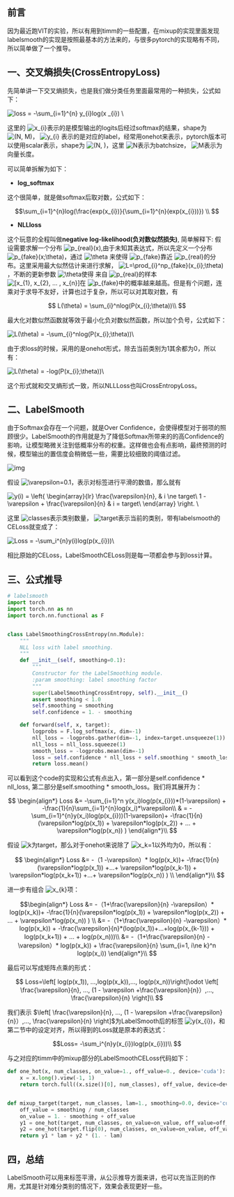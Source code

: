 ## 前言

因为最近跑VIT的实验，所以有用到timm的一些配置，在mixup的实现里面发现labelsmooth的实现是按照最基本的方法来的，与很多pytorch的实现略有不同，所以简单做了一个推导。

## 一、交叉熵损失(CrossEntropyLoss)

先简单讲一下交叉熵损失，也是我们做分类任务里面最常用的一种损失，公式如下：

![loss = -\sum_{i=1}^{n} y_{i}log(x _{i}) \\](https://www.zhihu.com/equation?tex=loss%20%3D%20-%5Csum_%7Bi%3D1%7D%5E%7Bn%7D%20y_%7Bi%7Dlog(x%20_%7Bi%7D)%20%5C%5C)

这里的 ![x_{i}](https://www.zhihu.com/equation?tex=x_%7Bi%7D)表示的是模型输出的logits后经过softmax的结果，shape为 ![(N, M)](https://www.zhihu.com/equation?tex=(N%2C%20M))， ![y_{i}](https://www.zhihu.com/equation?tex=y_%7Bi%7D) 表示的是对应的label，经常用onehot来表示，pytorch版本可以使用scalar表示，shape为 ![(N, )](https://www.zhihu.com/equation?tex=(N%2C%20))，这里 ![N](https://www.zhihu.com/equation?tex=N)表示为batchsize， ![M](https://www.zhihu.com/equation?tex=M)表示为向量长度。

可以简单拆解为如下：

- **log_softmax**

这个很简单，就是做softmax后取对数，公式如下：

$$\sum_{i=1}^{n}log(\frac{exp(x_{i})}{\sum_{i=1}^{n}(exp(x_{i}))}) \\
$$ 

- **NLLloss**

这个玩意的全程叫做**negative log-likelihood(负对数似然损失)**, 简单解释下:
假设需要求解一个分布 ![p_{real}(x)](https://www.zhihu.com/equation?tex=p_%7Breal%7D(x)),由于未知其表达式，所以先定义一个分布 ![p_{fake}(x;\theta)](https://www.zhihu.com/equation?tex=p_%7Bfake%7D(x%3B%5Ctheta))，通过 ![\theta](https://www.zhihu.com/equation?tex=%5Ctheta) 来使得 ![p_{fake}](https://www.zhihu.com/equation?tex=p_%7Bfake%7D)靠近 ![p_{real}](https://www.zhihu.com/equation?tex=p_%7Breal%7D)的分布。这里采用最大似然估计来进行求解， ![L=\prod_{i}^np_{fake}(x_{i};\theta)](https://www.zhihu.com/equation?tex=L%3D%5Cprod_%7Bi%7D%5Enp_%7Bfake%7D(x_%7Bi%7D%3B%5Ctheta)) ，不断的更新参数 ![\theta](https://www.zhihu.com/equation?tex=%5Ctheta)使得 来自 ![p_{real}](https://www.zhihu.com/equation?tex=p_%7Breal%7D)的样本![[x_{1}, x_{2}, ... , x_{n}]](https://www.zhihu.com/equation?tex=%5Bx_%7B1%7D%2C%20x_%7B2%7D%2C%20...%20%2C%20x_%7Bn%7D%5D)在 ![p_{fake}](https://www.zhihu.com/equation?tex=p_%7Bfake%7D)中的概率越来越高。但是有个问题，连乘对于求导不友好，计算也过于复杂，所以可以对其取对数，有

$$
L(\theta) = \sum_{i}^nlog(P(x_{i};\theta))\\
$$ 

最大化对数似然函数就等效于最小化负对数似然函数，所以加个负号，公式如下：

![L(\theta) = -\sum_{i}^nlog(P(x_{i};\theta))\\ ](https://www.zhihu.com/equation?tex=L(%5Ctheta)%20%3D%20-%5Csum_%7Bi%7D%5Enlog(P(x_%7Bi%7D%3B%5Ctheta))%5C%5C%20)

由于求loss的时候，采用的是onehot形式，除去当前类别为1其余都为0，所以有：

![L(\theta) = -log(P(x_{i};\theta))\\](https://www.zhihu.com/equation?tex=L(%5Ctheta)%20%3D%20-log(P(x_%7Bi%7D%3B%5Ctheta))%5C%5C)

这个形式就和交叉熵形式一致，所以NLLLoss也叫CrossEntropyLoss。

## 二、LabelSmooth

由于Softmax会存在一个问题，就是Over Confidence，会使得模型对于弱项的照顾很少。LabelSmooth的作用就是为了降低Softmax所带来的的高Confidence的影响，让模型略微关注到低概率分布的权重。这样做也会有点影响，最终预测的时候，模型输出的置信度会稍微低一些，需要比较细致的阈值过滤。

![img](https://pic4.zhimg.com/v2-b70238dc33eaede68829c346177f4c4b_b.png)

假设 ![\varepsilon=0.1](https://www.zhihu.com/equation?tex=%5Cvarepsilon%3D0.1)，表示对标签进行平滑的数值，那么就有

![ y(i) = \left\{                \begin{array}{**lr**}                \frac{\varepsilon}{n}, &  i \ne target\\                1 -  \varepsilon + \frac{\varepsilon}{n} & i = target\\                \end{array}   \right.  \\ ](https://www.zhihu.com/equation?tex=%20y(i)%20%3D%20%5Cleft%5C%7B%20%20%20%20%20%20%20%20%20%20%20%20%20%20%20%20%5Cbegin%7Barray%7D%7B**lr**%7D%20%20%20%20%20%20%20%20%20%20%20%20%20%20%20%20%5Cfrac%7B%5Cvarepsilon%7D%7Bn%7D%2C%20%26%20%20i%20%5Cne%20target%5C%5C%20%20%20%20%20%20%20%20%20%20%20%20%20%20%20%201%20-%20%20%5Cvarepsilon%20%2B%20%5Cfrac%7B%5Cvarepsilon%7D%7Bn%7D%20%26%20i%20%3D%20target%5C%5C%20%20%20%20%20%20%20%20%20%20%20%20%20%20%20%20%5Cend%7Barray%7D%20%20%20%5Cright.%20%20%5C%5C%20) 

这里 ![classes](https://www.zhihu.com/equation?tex=classes)表示类别数量， ![target](https://www.zhihu.com/equation?tex=target)表示当前的类别，带有labelsmooth的CELoss就变成了：

![Loss = -\sum_i^{n}y(i)log(p(x_{i}))\\](https://www.zhihu.com/equation?tex=Loss%20%3D%20-%5Csum_i%5E%7Bn%7Dy(i)log(p(x_%7Bi%7D))%5C%5C)

相比原始的CELoss，LabelSmoothCELoss则是每一项都会参与到loss计算。

## 三、公式推导

```python
# labelsmooth 
import torch 
import torch.nn as nn 
import torch.nn.functional as F 


class LabelSmoothingCrossEntropy(nn.Module):
    """
    NLL loss with label smoothing.
    """
    def __init__(self, smoothing=0.1):
        """
        Constructor for the LabelSmoothing module.
        :param smoothing: label smoothing factor
        """
        super(LabelSmoothingCrossEntropy, self).__init__()
        assert smoothing < 1.0
        self.smoothing = smoothing
        self.confidence = 1. - smoothing

    def forward(self, x, target):
        logprobs = F.log_softmax(x, dim=-1)
        nll_loss = -logprobs.gather(dim=-1, index=target.unsqueeze(1))
        nll_loss = nll_loss.squeeze(1)
        smooth_loss = -logprobs.mean(dim=-1)
        loss = self.confidence * nll_loss + self.smoothing * smooth_loss
        return loss.mean()
```

可以看到这个code的实现和公式有点出入，第一部分是self.confidence * nll_loss, 第二部分是self.smoothing * smooth_loss。我们将其展开为：

$$
\begin{align*} Loss      &= -\sum_{i=1}^n y(x_i)log(p(x_{i}))*(1-\varepsilon) + -\frac{1}{n}\sum_{i=1}^{n}log(x_i)*\varepsilon\\ & = -\sum_{i=1}^{n}y(x_i)log(p(x_{i}))(1-\varepsilon)+ -\frac{1}{n}(\varepsilon*log(p(x_1)) + \varepsilon*log(p(x_2)) + ... + \varepsilon*log(p(x_n)) )  \end{align*}\\
$$ 

假设 ![k](https://www.zhihu.com/equation?tex=k)为target，那么对于onehot来说除了 ![x_k=1](https://www.zhihu.com/equation?tex=x_k%3D1)以外均为0，所以有：

$$
\begin{align*} Loss &= -（1 -\varepsilon）* log(p(x_k))+ -\frac{1}{n}(\varepsilon*log(p(x_1)) +...+ \varepsilon*log(p(x_k-1)) + \varepsilon*log(p(x_k+1)) +...+ \varepsilon*log(p(x_n)) )   \\ \end{align*}\\ 
$$

进一步有组合 ![x_{k}](https://www.zhihu.com/equation?tex=x_%7Bk%7D)项：

$$\begin{align*} Loss &= -（1+\frac{\varepsilon}{n} -\varepsilon）* log(p(x_k))+ -\frac{1}{n}(\varepsilon*log(p(x_1)) + \varepsilon*log(p(x_2)) + ... + \varepsilon*log(p(x_n)) )   \\ &= -（1+\frac{\varepsilon}{n} -\varepsilon）* log(p(x_k)) + -\frac{\varepsilon}{n}*(log(p(x_1))+...+log(p(x_{k-1})) + log(p(x_k+1)) + ... + log(p(x_n)))\\ &=  -（1+\frac{\varepsilon}{n} -\varepsilon）* log(p(x_k)) + \frac{\varepsilon}{n} \sum_{i=1, i\ne k}^n log(p(x_i)) \end{align*}\\ 
$$

最后可以写成矩阵点乘的形式：

$$
Loss=\left[ log(p(x_1)), ...,log(p(x_k)),..., log(p(x_n))\right]\odot \left[ \frac{\varepsilon}{n}, ..., (1 - \varepsilon +\frac{\varepsilon}{n}）,..., \frac{\varepsilon}{n}  \right]\\
$$

我们表示 $\left[ \frac{\varepsilon}{n}, ..., (1 - \varepsilon +\frac{\varepsilon}{n}）,..., \frac{\varepsilon}{n}  \right]$为LabelSmooth后的标签 ![y(x_{i})](https://www.zhihu.com/equation?tex=y(x_%7Bi%7D))，和第二节中的设定对齐，所以得到的Loss就是原本的表达式：

$$Loss= -\sum_i^{n}y(x_{i})log(p(x_{i}))\\
$$

与之对应的timm中的mixup部分的LabelSmoothCELoss代码如下：

```python
def one_hot(x, num_classes, on_value=1., off_value=0., device='cuda'):
    x = x.long().view(-1, 1)
    return torch.full((x.size()[0], num_classes), off_value, device=device).scatter_(1, x, on_value)


def mixup_target(target, num_classes, lam=1., smoothing=0.0, device='cuda'):
    off_value = smoothing / num_classes
    on_value = 1. - smoothing + off_value
    y1 = one_hot(target, num_classes, on_value=on_value, off_value=off_value, device=device)
    y2 = one_hot(target.flip(0), num_classes, on_value=on_value, off_value=off_value, device=device)
    return y1 * lam + y2 * (1. - lam)
```

## 四，总结

LabelSmooth可以用来标签平滑，从公示推导方面来讲，也可以充当正则的作用，尤其是针对难分类别的情况下，效果会表现更好一些。

